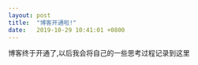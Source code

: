 ```yaml
---
layout: post
title:  "博客开通啦!"
date:   2019-10-29 10:41:01 +0800
---
```


博客终于开通了,以后我会将自己的一些思考过程记录到这里
